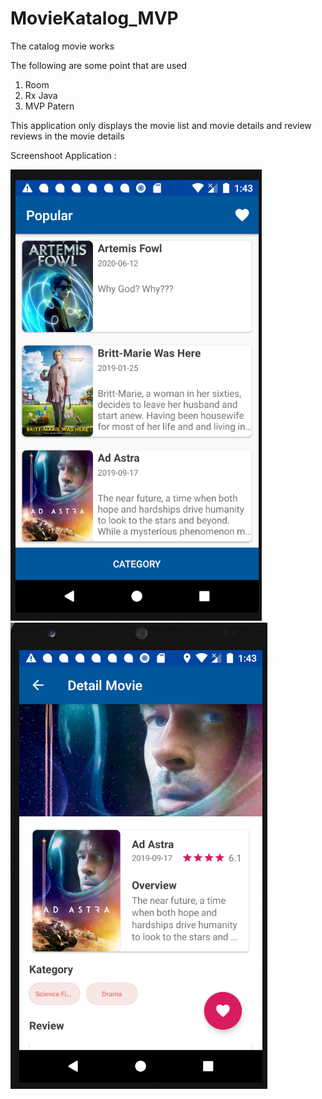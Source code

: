 # MovieKatalog_MVP

The catalog movie works

The following are some point that are used
1. Room
2. Rx Java
3. MVP Patern

This application only displays the movie list and movie details and review reviews in the movie details

Screenshoot Application : 

![List Movie](https://github.com/arbaelbarca/MovieKatalog_MVP/blob/master/Screenshoot/list%20movie.PNG?raw=true&s=100)
![Detail Movie](https://github.com/arbaelbarca/MovieKatalog_MVP/blob/master/Screenshoot/detail%20movie.PNG?raw=true&s=20000)
